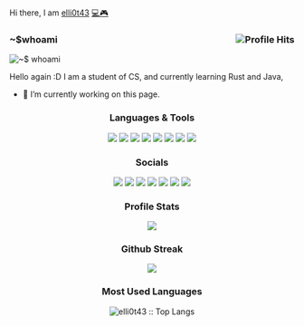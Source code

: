 Hi there, I am [elli0t43](https://expy.bio/elli0t43) [💻🎮](https://elli0t43.hashnode.dev/)

<h3>~$whoami <img align="right" alt="Profile Hits" src="https://visitor-badge.laobi.icu/badge?page_id=elli0t43"></h3>

![~$ whoami](https://pbs.twimg.com/profile_banners/1052175594304102400/1629300517/1500x500)

Hello again :D
I am a student of CS, and currently learning Rust and Java, 

- 🔭 I’m currently working on this page.
<div align=center>
<h3 align="center">Languages & Tools</h3>

<a href="https://github.com/elli0t43?tab=repositories&language=java"><img src="https://img.shields.io/badge/-java-black?style=for-the-badge&logo=java&logoColor=white&labelColor=7000FF"></a>
<a href="https://github.com/elli0t43?tab=repositories&language=javascript"><img src="https://img.shields.io/badge/-Javascript-black?style=for-the-badge&logo=javascript&logoColor=white&labelColor=7000FF"></a>
<a href="https://github.com/elli0t43?tab=repositories&language=haskell"><img src="https://img.shields.io/badge/-Haskell-black?style=for-the-badge&logo=haskell&logoColor=white&labelColor=7000FF"></a>
<a href="https://github.com/elli0t43?tab=repositories&language=shell"><img src="https://img.shields.io/badge/-bash-black?style=for-the-badge&logo=shell&logoColor=white&labelColor=7000FF"></a>
<a href="https://github.com/elli0t43?tab=repositories&language=python"><img src="https://img.shields.io/badge/-Python-black?style=for-the-badge&logo=Python&logoColor=white&labelColor=7000FF"></a>
<a><img src="https://img.shields.io/badge/-Git-black?style=for-the-badge&logo=git&logoColor=white&labelColor=7000FF"></a>
<a><img src="https://img.shields.io/badge/-Docker-black?style=for-the-badge&logo=Docker&logoColor=white&labelColor=7000FF"></a>
<a><img src="https://img.shields.io/badge/-rust-black?style=for-the-badge&logo=rust&logoColor=white&labelColor=7000FF"></a>
</div>

<div align=center>
<h3 align="center">Socials</h3>
  
<a href="elli0t43#5498"><img src="https://img.shields.io/badge/-discord-black?style=for-the-badge&logo=discord&logoColor=white&labelColor=7000FF"></a>
<a href="https://instagram.com/elli0t43"><img src="https://img.shields.io/badge/-instagram-black?style=for-the-badge&logo=instagram&logoColor=white&labelColor=7000FF"></a>
<a href="https://github.com/elli0t43"><img src="https://img.shields.io/badge/-github-black?style=for-the-badge&logo=github&logoColor=white&labelColor=7000FF"></a>
<a href="https://stackoverflow.com/users/16958842/elli0t43"><img src="https://img.shields.io/badge/-Stackoverflow-black?style=for-the-badge&logo=stackoverflow&logoColor=white&labelColor=7000FF"></a>
<a href="https://dev.to/elli0t43"><img src="https://img.shields.io/badge/-dev.to-black?style=for-the-badge&logo=dev.to&logoColor=white&labelColor=7000FF"></a>
<a href="https://open.spotify.com/user/31xqtdngvy6iwpukfh3cguxcfmjm?si=9610bf6f5a5b4b47"><img src="https://img.shields.io/badge/-spotify-black?style=for-the-badge&logo=spotify&logoColor=white&labelColor=7000FF"></a>
<a href="https://myanimelist.net/profile/elli0t43"><img src="https://img.shields.io/badge/-myanimelist-black?style=for-the-badge&logo=myanimelist&logoColor=white&labelColor=7000FF"></a>
</div>

  
<h3 align="center">Profile Stats</h3>
<p align="center"><img src="https://github-readme-stats-elli0t43.vercel.app//api?username=elli0t43&show_icons=true&theme=radical&hide_border=true&title_color=7000FF&text_color=fff&icon_color=8E2DE2" /></p>
<h3 align="center">Github Streak</h3>
<p align="center"><img src="https://github-readme-streak-stats.herokuapp.com?user=elli0t43&theme=radical&hide_border=true&date_format=j%20M%5B%20Y%5D&stroke=7000FF&ring=8E2DE2&currStreakNum=C200DD&sideNums=7000FF&sideLabels=DDDDDD&dates=00C9DD&currStreakLabel=5B00DD"/></p>
<h3 align="center">Most Used Languages</h3>
<p align="center"><img src="https://github-readme-stats-elli0t43.vercel.app//api/top-langs/?username=elli0t43&theme=radical&&hide_border=true&title_color=7000FF&text_color=fff" alt="elli0t43 :: Top Langs"" /></p>

